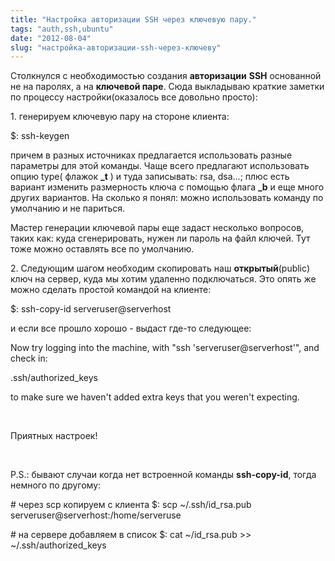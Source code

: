 ```yaml
---
title: "Настройка авторизации SSH через ключевую пару."
tags: "auth,ssh,ubuntu"
date: "2012-08-04"
slug: "настройка-авторизации-ssh-через-ключеву"
---
```


Столкнулся с необходимостью создания **авторизации** **SSH** основанной не на паролях, а на **ключевой паре**. Сюда выкладываю краткие заметки по процессу настройки(оказалось все довольно просто):

1\. генерируем ключевую пару на стороне клиента:

$: ssh-keygen

причем в разных источниках предлагается использовать разные параметры для этой команды. Чаще всего предлагают использовать опцию type( флажок **_t** ) и туда записывать: rsa, dsa...; плюс есть вариант изменить размерность ключа с помощью флага **_b** и еще много других вариантов. На сколько я понял: можно использовать команду по умолчанию и не париться.

Мастер генерации ключевой пары еще задаст несколько вопросов, таких как: куда сгенерировать, нужен ли пароль на файл ключей. Тут тоже можно оставлять все по умолчанию.

2\. Следующим шагом необходим скопировать наш **открытый**(public) ключ на сервер, куда мы хотим удаленно подключаться. Это опять же можно сделать простой командой на клиенте:

$: ssh-copy-id serveruser@serverhost

и если все прошло хорошо - выдаст где-то следующее:

Now try logging into the machine, with "ssh 'serveruser@serverhost'", and check in:

  .ssh/authorized_keys

to make sure we haven't added extra keys that you weren't expecting.

 

Приятных настроек!

 

P.S.: бывают случаи когда нет встроенной команды **ssh-copy-id**, тогда немного по другому:

\# через scp копируем с клиента
$: scp ~/.ssh/id_rsa.pub serveruser@serverhost:/home/serveruse

\# на сервере добавляем в список
$: cat ~/id_rsa.pub >> ~/.ssh/authorized_keys
